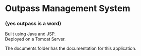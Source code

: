 # Outpass Management System 
### (yes outpass is a word)

Built using Java and JSP.<br>
Deployed on a Tomcat Server.


The documents folder has the documentation for this application.
